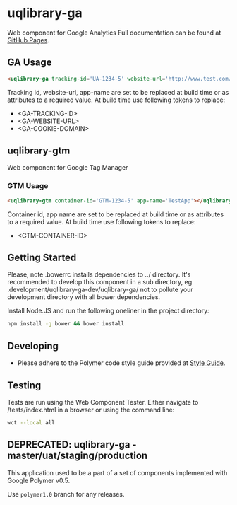 # uqlibrary-ga

Web component for Google Analytics
Full documentation can be found at [GitHub Pages](http://uqlibrary.github.io/uqlibrary-ga).

## GA Usage

```html
<uqlibrary-ga tracking-id='UA-1234-5' website-url='http://www.test.com/app' app-name='TestApp' cookie-domain='test.com'></uqlibrary-ga>
```

Tracking id, website-url, app-name are set to be replaced at build time or as attributes to a required value.
At build time use following tokens to replace:

* &lt;GA-TRACKING-ID&gt;
* &lt;GA-WEBSITE-URL&gt;
* &lt;GA-COOKIE-DOMAIN&gt;

## uqlibrary-gtm

Web component for Google Tag Manager

### GTM Usage

```html
<uqlibrary-gtm container-id='GTM-1234-5' app-name='TestApp'></uqlibrary-gtm>
```

Container id, app name are set to be replaced at build time or as attributes to a required value.
At build time use following tokens to replace:

* &lt;GTM-CONTAINER-ID&gt;

## Getting Started

Please, note .bowerrc installs dependencies to ../ directory. It's recommended to develop this component in a sub directory, eg  .development/uqlibrary-ga-dev/uqlibrary-ga/ not to pollute your development directory with all bower dependencies.

Install Node.JS and run the following oneliner in the project directory:

```sh
npm install -g bower && bower install
```

## Developing

* Please adhere to the Polymer code style guide provided at [Style Guide](http://polymerelements.github.io/style-guide/).

## Testing

Tests are run using the Web Component Tester. Either navigate to /tests/index.html in a browser or using the command line:

```sh
wct --local all
```

## DEPRECATED: uqlibrary-ga - master/uat/staging/production

This application used to be a part of a set of components implemented with Google Polymer v0.5.

Use `polymer1.0` branch for any releases.
